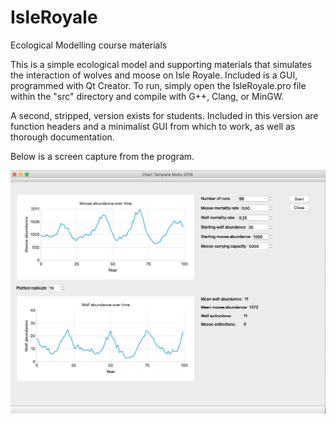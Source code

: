 # IsleRoyale
Ecological Modelling course materials

This is a simple ecological model and supporting materials that simulates the interaction of wolves and moose on Isle Royale. Included is a GUI, programmed with Qt Creator. To run, simply open the IsleRoyale.pro file within the "src" directory and compile with G++, Clang, or MinGW.

A second, stripped, version exists for students. Included in this version are function headers and a minimalist GUI from which to work, as well as thorough documentation.

Below is a screen capture from the program.

![alt text](https://raw.githubusercontent.com/mscrawford/IsleRoyale/master/screenshot.png)

